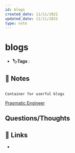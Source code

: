 ```yaml
---
id: blogs
created_date: 11/11/2022
updated_date: 11/11/2022
type: note
---
```


#  blogs
- **🏷️Tags** :   
[ ](#anki-card)
## 📝 Notes

```ad-info

Container for userful blogs

```

[Pragmatic Engineer](blog.pragmaticengineer.com)

## Questions/Thoughts


## 🔗 Links
- 